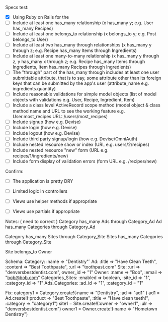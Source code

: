 Specs test:
- [x] Using Ruby on Rails for the
- [ ] Include at least one has_many relationship (x has_many y; e.g. User has_many Recipes)
- [ ] Include at least one belongs_to relationship (x belongs_to y; e.g. Post belongs_to User)
- [ ] Include at least two has_many through relationships (x has_many y through z; e.g. Recipe has_many Items through Ingredients)
- [ ] Include at least one many-to-many relationship (x has_many y through z, y has_many x through z; e.g. Recipe has_many Items through Ingredients, Item has_many Recipes through Ingredients)
- [ ] The "through" part of the has_many through includes at least one user submittable attribute, that is to say, some attribute other than its foreign keys that can be submitted by the app's user (attribute_name e.g. ingredients.quantity)
- [ ] Include reasonable validations for simple model objects (list of model objects with validations e.g. User, Recipe, Ingredient, Item)
- [ ] Include a class level ActiveRecord scope method (model object & class method name and URL to see the working feature e.g. User.most_recipes URL: /users/most_recipes)
- [ ] Include signup (how e.g. Devise)
- [ ] Include login (how e.g. Devise)
- [ ] Include logout (how e.g. Devise)
- [ ] Include third party signup/login (how e.g. Devise/OmniAuth)
- [ ] Include nested resource show or index (URL e.g. users/2/recipes)
- [ ] Include nested resource "new" form (URL e.g. recipes/1/ingredients/new)
- [ ] Include form display of validation errors (form URL e.g. /recipes/new)

Confirm:
- [ ] The application is pretty DRY
- [ ] Limited logic in controllers
- [ ] Views use helper methods if appropriate
- [ ] Views use partials if appropriate


Notes: ( need to correct )
Category has_many Ads through Category_Ad
Ad has_many Categories through Category_Ad

Category has_many Sites through Category_Site
Sites has_many Categories through Category_Site

Site belongs_to Owner

Schema:
Category: :name => "Dentistry"`
Ad: :title => "Have Clean Teeth", :content => "Best Toothpaste", :url => "toothpast.com"
Site: :url => "denversbestdentist.com", owner_id => "1"
Owner: :name => "Bob", :email => "bob@bob.com"
Categories_Sites: :enabled => boolean, :site_id => "1", :category_id => "1"
Ads_Categories: :ad_id => "1", :category_id = "1"

Fix:
category1 = Category.create!(:name => "Dentistry", :ad => "ad1" )
ad1 = Ad.create!(:product => "Best Toothpaste", :title => "Have clean teeth!", :category => "category1")
site1 = Site.create!(:owner => "owner1", :ulr => "denversbestdentist.com")
owner1 = Owner.create!(:name => "Hometown Dentistry")
